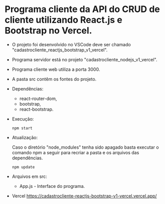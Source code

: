 # Programa cliente da API do CRUD de cliente utilizando React.js e Bootstrap no Vercel.

- O projeto foi desenvolvido no VSCode deve ser chamado "cadastrocliente_reactjs_bootstrap_v1_vercel".
- Programa servidor está no projeto "cadastrocliente_nodejs_v1_vercel".
- Programa cliente web utiliza a porta 3000.
- A pasta src contêm os fontes do projeto.

- Dependências:    
    - react-router-dom,
    - bootstrap,
    - react-bootstrap.

- Execução:    
   <pre><code>npm start</code></pre>

- Atualização:

   Caso o diretório "node_modules" tenha sido apagado basta executar o comando npm a seguir para recriar a pasta e os arquivos das dependências.
   <pre><code>npm update</code></pre>     

- Arquivos em src:
   - App.js - Interface do programa.

- Vercel
   https://cadastrocliente-reactjs-bootstrap-v1-vercel.vercel.app/